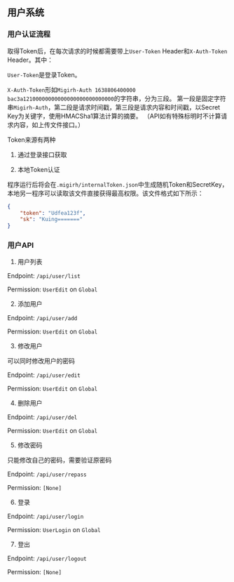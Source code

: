 ## 用户系统

### 用户认证流程

取得Token后，在每次请求的时候都需要带上`User-Token` Header和`X-Auth-Token` Header。其中：

`User-Token`是登录Token。

`X-Auth-Token`形如`Migirh-Auth 1638806400000 bac3a12100000000000000000000000000`的字符串，分为三段。
第一段是固定字符串`Migirh-Auth`，第二段是请求时间戳，第三段是请求内容和时间戳，以Secret Key为关键字，使用HMACSha1算法计算的摘要。
（API如有特殊标明时不计算请求内容，如上传文件接口。）

Token来源有两种

1. 通过登录接口获取

2. 本地Token认证

程序运行后将会在`.migirh/internalToken.json`中生成随机Token和SecretKey，本地另一程序可以读取该文件直接获得最高权限。该文件格式如下所示：

```json
{
    "token": "Udfea123f",
    "sk": "Kuing======="
}
```

### 用户API

1. 用户列表

Endpoint: `/api/user/list`

Permission: `UserEdit` on `Global`

2. 添加用户

Endpoint: `/api/user/add`

Permission: `UserEdit` on `Global`

3. 修改用户

可以同时修改用户的密码

Endpoint: `/api/user/edit`

Permission: `UserEdit` on `Global`

4. 删除用户

Endpoint: `/api/user/del`

Permission: `UserEdit` on `Global`

5. 修改密码

只能修改自己的密码，需要验证原密码

Endpoint: `/api/user/repass`

Permission: `[None]`

6. 登录

Endpoint: `/api/user/login`

Permission: `UserLogin` on `Global`

7. 登出

Endpoint: `/api/user/logout`

Permission: `[None]`
